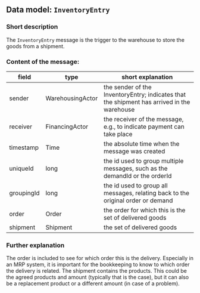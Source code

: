 ## Data model: `InventoryEntry`

### Short description

The `InventoryEntry` message is the trigger to the warehouse to store the goods from a shipment.

 
### Content of the message:

| field      | type             | short explanation |
| -----      | ----             | ----------------- |
| sender     | WarehousingActor | the sender of the InventoryEntry; indicates that the shipment has arrived in the warehouse  |
| receiver   | FinancingActor   | the receiver of the message, e.g., to indicate payment can take place |
| timestamp  | Time             | the absolute time when the message was created |
| uniqueId   | long             | the id used to group multiple messages, such as the demandId or the orderId |
| groupingId | long             | the id used to group all messages, relating back to the original order or demand |
| order      | Order            | the order for which this is the set of delivered goods |
| shipment   | Shipment         | the set of delivered goods |
 
### Further explanation

The order is included to see for which order this is the delivery. Especially in an MRP system, it is important for the bookkeeping to know to which order the delivery is related. The shipment contains the products. This could be the agreed products and amount (typically that is the case), but it can also be a replacement product or a different amount (in case of a problem). 
